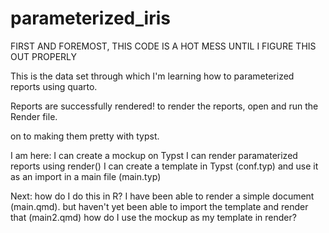 # parameterized_iris

FIRST AND FOREMOST, THIS CODE IS A HOT MESS UNTIL I FIGURE THIS OUT PROPERLY

This is the data set through which I'm learning how to parameterized reports using quarto. 

Reports are successfully rendered!
to render the reports, open and run the Render file.

on to making them pretty with typst.

I am here: 
I can create a mockup on Typst
I can render paramaterized reports using render()
I can create a template in Typst (conf.typ) and use it as an import in a main file (main.typ)

Next: 
how do I do this in R? 
  I have been able to render a simple document (main.qmd). but haven't yet been able to import the template and render that (main2.qmd)
how do I use the mockup as my template in render? 
